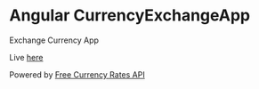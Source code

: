 # Angular CurrencyExchangeApp

Exchange Currency App

Live [here](https://spontaneous-gumdrop-214177.netlify.app/)

Powered by [Free Currency Rates API](https://github.com/fawazahmed0/currency-api)
